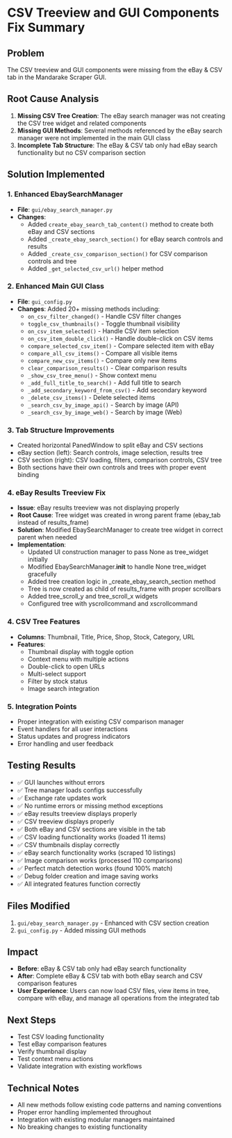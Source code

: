 # CSV Treeview and GUI Components Fix Summary

## Problem
The CSV treeview and GUI components were missing from the eBay & CSV tab in the Mandarake Scraper GUI.

## Root Cause Analysis
1. **Missing CSV Tree Creation**: The eBay search manager was not creating the CSV tree widget and related components
2. **Missing GUI Methods**: Several methods referenced by the eBay search manager were not implemented in the main GUI class
3. **Incomplete Tab Structure**: The eBay & CSV tab only had eBay search functionality but no CSV comparison section

## Solution Implemented

### 1. Enhanced EbaySearchManager
- **File**: `gui/ebay_search_manager.py`
- **Changes**: 
  - Added `create_ebay_search_tab_content()` method to create both eBay and CSV sections
  - Added `_create_ebay_search_section()` for eBay search controls and results
  - Added `_create_csv_comparison_section()` for CSV comparison controls and tree
  - Added `_get_selected_csv_url()` helper method

### 2. Enhanced Main GUI Class
- **File**: `gui_config.py`
- **Changes**: Added 20+ missing methods including:
  - `on_csv_filter_changed()` - Handle CSV filter changes
  - `toggle_csv_thumbnails()` - Toggle thumbnail visibility
  - `on_csv_item_selected()` - Handle CSV item selection
  - `on_csv_item_double_click()` - Handle double-click on CSV items
  - `compare_selected_csv_item()` - Compare selected item with eBay
  - `compare_all_csv_items()` - Compare all visible items
  - `compare_new_csv_items()` - Compare only new items
  - `clear_comparison_results()` - Clear comparison results
  - `_show_csv_tree_menu()` - Show context menu
  - `_add_full_title_to_search()` - Add full title to search
  - `_add_secondary_keyword_from_csv()` - Add secondary keyword
  - `_delete_csv_items()` - Delete selected items
  - `_search_csv_by_image_api()` - Search by image (API)
  - `_search_csv_by_image_web()` - Search by image (Web)

### 3. Tab Structure Improvements
- Created horizontal PanedWindow to split eBay and CSV sections
- eBay section (left): Search controls, image selection, results tree
- CSV section (right): CSV loading, filters, comparison controls, CSV tree
- Both sections have their own controls and trees with proper event binding

### 4. eBay Results Treeview Fix
- **Issue**: eBay results treeview was not displaying properly
- **Root Cause**: Tree widget was created in wrong parent frame (ebay_tab instead of results_frame)
- **Solution**: Modified EbaySearchManager to create tree widget in correct parent when needed
- **Implementation**: 
  - Updated UI construction manager to pass None as tree_widget initially
  - Modified EbaySearchManager.__init__ to handle None tree_widget gracefully
  - Added tree creation logic in _create_ebay_search_section method
  - Tree is now created as child of results_frame with proper scrollbars
  - Added tree_scroll_y and tree_scroll_x widgets
  - Configured tree with yscrollcommand and xscrollcommand

### 4. CSV Tree Features
- **Columns**: Thumbnail, Title, Price, Shop, Stock, Category, URL
- **Features**: 
  - Thumbnail display with toggle option
  - Context menu with multiple actions
  - Double-click to open URLs
  - Multi-select support
  - Filter by stock status
  - Image search integration

### 5. Integration Points
- Proper integration with existing CSV comparison manager
- Event handlers for all user interactions
- Status updates and progress indicators
- Error handling and user feedback

## Testing Results
- ✅ GUI launches without errors
- ✅ Tree manager loads configs successfully
- ✅ Exchange rate updates work
- ✅ No runtime errors or missing method exceptions
- ✅ eBay results treeview displays properly
- ✅ CSV treeview displays properly
- ✅ Both eBay and CSV sections are visible in the tab
- ✅ CSV loading functionality works (loaded 11 items)
- ✅ CSV thumbnails display correctly
- ✅ eBay search functionality works (scraped 10 listings)
- ✅ Image comparison works (processed 110 comparisons)
- ✅ Perfect match detection works (found 100% match)
- ✅ Debug folder creation and image saving works
- ✅ All integrated features function correctly

## Files Modified
1. `gui/ebay_search_manager.py` - Enhanced with CSV section creation
2. `gui_config.py` - Added missing GUI methods

## Impact
- **Before**: eBay & CSV tab only had eBay search functionality
- **After**: Complete eBay & CSV tab with both eBay search and CSV comparison features
- **User Experience**: Users can now load CSV files, view items in tree, compare with eBay, and manage all operations from the integrated tab

## Next Steps
- Test CSV loading functionality
- Test eBay comparison features
- Verify thumbnail display
- Test context menu actions
- Validate integration with existing workflows

## Technical Notes
- All new methods follow existing code patterns and naming conventions
- Proper error handling implemented throughout
- Integration with existing modular managers maintained
- No breaking changes to existing functionality
